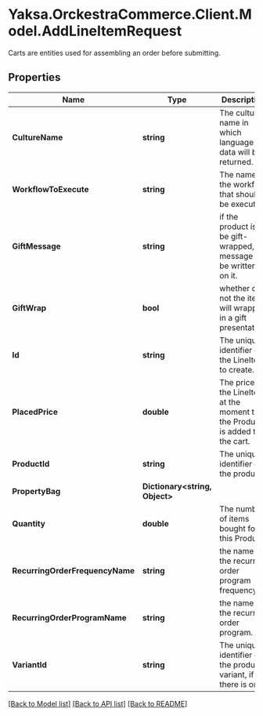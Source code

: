 # Yaksa.OrckestraCommerce.Client.Model.AddLineItemRequest
Carts are entities used for assembling an order before submitting.

## Properties

Name | Type | Description | Notes
------------ | ------------- | ------------- | -------------
**CultureName** | **string** | The culture name in which language the data will be returned. | [optional] 
**WorkflowToExecute** | **string** | The name of the workflow that should be executed. | [optional] 
**GiftMessage** | **string** | if the product is to be gift-wrapped, a message to be written on it. | [optional] 
**GiftWrap** | **bool** | whether or not the item will wrapped in a gift presentation. | [optional] 
**Id** | **string** | The unique identifier of the LineItem to create. | [optional] 
**PlacedPrice** | **double** | The price of the LineItem, at the moment that the Product is added to the cart. | [optional] 
**ProductId** | **string** | The unique identifier of the product. | 
**PropertyBag** | **Dictionary&lt;string, Object&gt;** |  | [optional] 
**Quantity** | **double** | The number of items bought for this Product. | 
**RecurringOrderFrequencyName** | **string** | the name of the recurring order program frequency. | [optional] 
**RecurringOrderProgramName** | **string** | the name of the recurring order program. | [optional] 
**VariantId** | **string** | The unique identifier of the product variant, if there is one. | [optional] 

[[Back to Model list]](../README.md#documentation-for-models) [[Back to API list]](../README.md#documentation-for-api-endpoints) [[Back to README]](../README.md)

